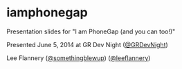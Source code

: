 iamphonegap
===========

Presentation slides for "I am PhoneGap (and you can too!)"

Presented June 5, 2014
at GR Dev Night ([@GRDevNight](@GRDevNight))

Lee Flannery ([@somethingblewup](@somethingblewup)) ([@leeflannery](@leeflannery))
